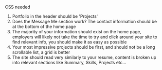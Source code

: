 CSS needed
 1. Portfolio in the header should be 'Projects' 
 2. Does the Message Me section work? The contact information should be at the bottom of the home page 
 3. The majority of your information should exist on the home page, employers will likely not take the time to try and click around your site to find relevant info, you should make it as easy as possible 
 4. Your most impressive projects should be first, and should not be a long scrollable list, a grid is better 
 5. The site should read very similarly to your resume, content is broken up into relevant sections like Summary, Skills, Projects etc...
